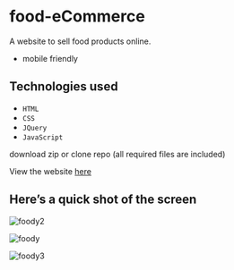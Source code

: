 # food-eCommerce

A website to sell food products online.

* mobile friendly

## Technologies used

* `HTML`
* `CSS`
* `JQuery`
* `JavaScript`

download zip or clone repo (all required files are included)

View the website [here](https://peter-kimanzi.github.io/food-ecommerce/)

## Here’s a quick shot of the screen

![foody2](https://user-images.githubusercontent.com/71552773/205292467-c0c82227-eb98-4f2c-ad01-6ac64232dac4.PNG)

![foody](https://user-images.githubusercontent.com/71552773/205292439-432dc63d-d6a9-4f1b-aacb-b72d10f80151.PNG)

![foody3](https://user-images.githubusercontent.com/71552773/205292490-dfcc1bd5-09c5-4eb7-9ae3-95a88bfd2779.PNG)



